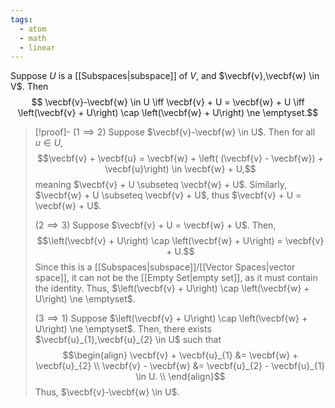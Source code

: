 ```yaml
---
tags:
  - atom
  - math
  - linear
---
```

Suppose $U$ is a [[Subspaces|subspace]] of $V$, and $\vecbf{v},\vecbf{w} \in V$. Then
$$ \vecbf{v}-\vecbf{w} \in U \iff \vecbf{v} + U = \vecbf{w} + U \iff \left(\vecbf{v} + U\right) \cap \left(\vecbf{w} + U\right) \ne \emptyset.$$
> [!proof]-
> $\left( 1\implies 2 \right)$
> Suppose $\vecbf{v}-\vecbf{w} \in U$. Then for all $u \in U$,
> $$\vecbf{v} + \vecbf{u} = \vecbf{w} + \left( (\vecbf{v} - \vecbf{w}) + \vecbf{u}\right) \in \vecbf{w} + U,$$
> meaning $\vecbf{v} + U \subseteq \vecbf{w} + U$. Similarly, $\vecbf{w} + U \subseteq \vecbf{v} + U$, thus $\vecbf{v} + U = \vecbf{w} + U$.
> 
> $\left( 2\implies 3 \right)$
> Suppose $\vecbf{v} + U = \vecbf{w} + U$. Then,
> $$\left(\vecbf{v} + U\right) \cap \left(\vecbf{w} + U\right) = \vecbf{v} + U.$$
> Since this is a [[Subspaces|subspace]]/[[Vector Spaces|vector space]], it can not be the [[Empty Set|empty set]], as it must contain the identity. Thus, $\left(\vecbf{v} + U\right) \cap \left(\vecbf{w} + U\right) \ne \emptyset$.
> 
> $\left( 3\implies 1 \right)$
> Suppose $\left(\vecbf{v} + U\right) \cap \left(\vecbf{w} + U\right) \ne \emptyset$. Then, there exists $\vecbf{u}_{1},\vecbf{u}_{2} \in U$ such that
> $$\begin{align}
> 	\vecbf{v} + \vecbf{u}_{1} &= \vecbf{w} + \vecbf{u}_{2} \\
> 	\vecbf{v} - \vecbf{w} &= \vecbf{u}_{2} - \vecbf{u}_{1} \in U. \\
> \end{align}$$
> Thus, $\vecbf{v}-\vecbf{w} \in U$.